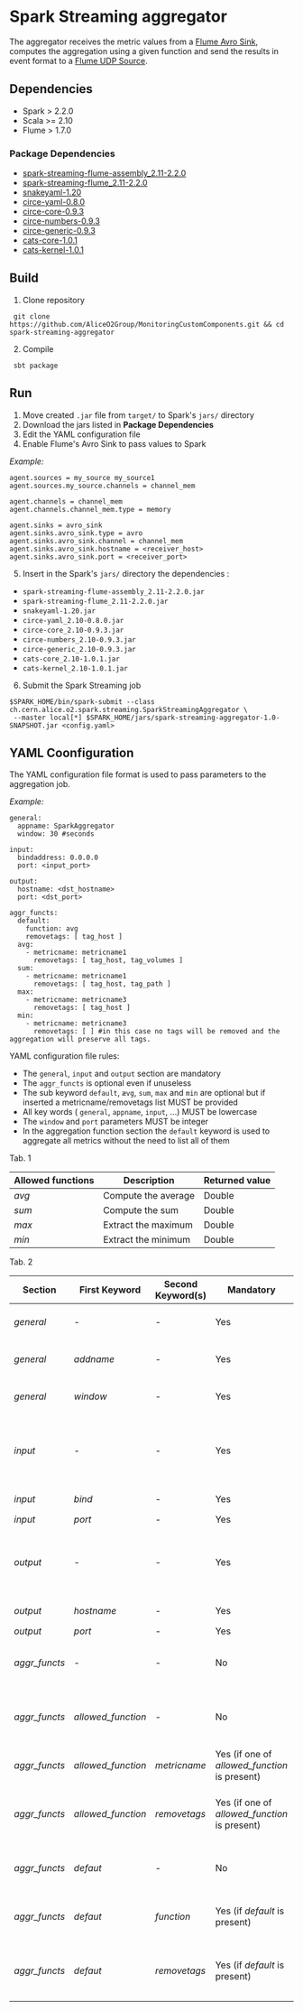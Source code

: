 # Spark Streaming aggregator

The aggregator receives the metric values from a [Flume Avro Sink](https://flume.apache.org/FlumeUserGuide.html#avro-sink), computes the aggregation using a given function and send the results in event format to a [Flume UDP Source](https://github.com/AliceO2Group/MonitoringCustomComponents/tree/master/flume-udp-source).

## Dependencies
- Spark > 2.2.0
- Scala >= 2.10
- Flume > 1.7.0

### Package Dependencies
- [spark-streaming-flume-assembly_2.11-2.2.0](https://search.maven.org/remotecontent?filepath=org/apache/spark/spark-streaming-flume-assembly_2.11/2.2.0/spark-streaming-flume-assembly_2.11-2.2.0.jar)
- [spark-streaming-flume_2.11-2.2.0](https://search.maven.org/remotecontent?filepath=org/apache/spark/spark-streaming-flume_2.11/2.2.0/spark-streaming-flume_2.11-2.2.0.jar)
- [snakeyaml-1.20](central.maven.org/maven2/org/yaml/snakeyaml/1.20/snakeyaml-1.20.jar)
- [circe-yaml-0.8.0](central.maven.org/maven2/io/circe/circe-yaml_2.10/0.8.0/circe-yaml_2.10-0.8.0.jar)
- [circe-core-0.9.3](central.maven.org/maven2/io/circe/circe-core_2.10/0.9.3/circe-core_2.10-0.9.3.jar)
- [circe-numbers-0.9.3](central.maven.org/maven2/io/circe/circe-numbers_2.10/0.9.3/circe-numbers_2.10-0.9.3.jar)
- [circe-generic-0.9.3](central.maven.org/maven2/io/circe/circe-generic_2.10/0.9.3/circe-generic_2.10-0.9.3.jar)
- [cats-core-1.0.1](central.maven.org/maven2/org/typelevel/cats-core_2.10/1.0.1/cats-core_2.10-1.0.1.jar)
- [cats-kernel-1.0.1](central.maven.org/maven2/org/typelevel/cats-kernel_2.10/1.0.1/cats-kernel_2.10-1.0.1.jar)

## Build
1. Clone repository
```
 git clone https://github.com/AliceO2Group/MonitoringCustomComponents.git && cd spark-streaming-aggregator  
```
2. Compile
```
 sbt package
```

## Run
1. Move created `.jar` file from `target/` to Spark's `jars/` directory
2. Download the jars listed in **Package Dependencies**
3. Edit the YAML configuration file
4. Enable Flume's Avro Sink to pass values to Spark

*Example:*
```
agent.sources = my_source my_source1
agent.sources.my_source.channels = channel_mem

agent.channels = channel_mem
agent.channels.channel_mem.type = memory

agent.sinks = avro_sink
agent.sinks.avro_sink.type = avro
agent.sinks.avro_sink.channel = channel_mem
agent.sinks.avro_sink.hostname = <receiver_host>
agent.sinks.avro_sink.port = <receiver_port>

```

5. Insert in the Spark's `jars/` directory the dependencies :
- `spark-streaming-flume-assembly_2.11-2.2.0.jar`
- `spark-streaming-flume_2.11-2.2.0.jar`
- `snakeyaml-1.20.jar`
- `circe-yaml_2.10-0.8.0.jar`
- `circe-core_2.10-0.9.3.jar`
- `circe-numbers_2.10-0.9.3.jar`
- `circe-generic_2.10-0.9.3.jar`
- `cats-core_2.10-1.0.1.jar`
- `cats-kernel_2.10-1.0.1.jar`

6. Submit the Spark Streaming job
 ~~~
 $SPARK_HOME/bin/spark-submit --class ch.cern.alice.o2.spark.streaming.SparkStreamingAggregator \
  --master local[*] $SPARK_HOME/jars/spark-streaming-aggregator-1.0-SNAPSHOT.jar <config.yaml>
 ~~~
 
 
## YAML Coonfiguration
The YAML configuration file format is used to pass parameters to the aggregation job.

*Example:*
```
general:
  appname: SparkAggregator
  window: 30 #seconds

input:
  bindaddress: 0.0.0.0
  port: <input_port>

output:
  hostname: <dst_hostname>
  port: <dst_port>

aggr_functs:
  default:
    function: avg
    removetags: [ tag_host ]
  avg:
    - metricname: metricname1
      removetags: [ tag_host, tag_volumes ]
  sum:
    - metricname: metricname1
      removetags: [ tag_host, tag_path ]
  max:
    - metricname: metricname3
      removetags: [ tag_host ]
  min:
    - metricname: metricname3
      removetags: [ ] #in this case no tags will be removed and the aggregation will preserve all tags.
```

YAML configuration file rules:
- The `general`, `input` and `output` section are mandatory
- The `aggr_functs` is optional even if unuseless
- The sub keyword `default`, `ævg`, `sum`, `max` and `min` are optional but if inserted a metricname/removetags list MUST be provided
- All key words ( `general`, `appname`, `input`, ...) MUST be lowercase
- The `window` and `port` parameters MUST be integer
- In the aggregation function section the `default` keyword is used to aggregate all metrics without the need to list all of them


Tab. 1

| **Allowed functions** | Description | Returned value |
| ----------| -----------------| ------- |
| *avg* | Compute the average | Double |
| *sum* | Compute the sum     | Double |
| *max* | Extract the maximum | Double | 
| *min* | Extract the minimum | Double |


Tab. 2

|  Section  |  First Keyword   |  Second Keyword(s)   | Mandatory | Description |
| ----------| -----------------| ------- | ----------- |----------- |
| *general* | -          | -  | Yes    | Define the start of 'general' configuration section |
| *general* | *addname*  | -  |  Yes    | Name to assign to the aggregation job. Es: "SparkAggregationJob" |
| *general* | *window*   | -  |  Yes    | Define the start of 'general' configuration section |
| *input*   | -          | -  |  Yes    | Define the start of 'input' configuration section and inner Avro Source related parameters must be inserted |
| *input*   | *bind*     | -  |  Yes    | Bind address. Es "0.0.0.0" |
| *input*   | *port*     | -  |  Yes    | Port where listen to |
| *output*  | -          | -  |  Yes    | Define the start of 'output' configuration section and UDP transmission related parameters must be inserted |
| *output*  | *hostname* | -  |  Yes    | Hostname where send data |
| *output*  | *port*     | -  |  Yes    | Port where send data |
| *aggr_functs* | -       | -  |  No     | Define the start of 'aggregation functionst' configuration section |
| *aggr_functs*  | *allowed_function*  | -  |  No    | One of allowed aggregation functions. Requires a list of {*metricname* and *removetags* }|
| *aggr_functs*  | *allowed_function*  | *metricname*  |  Yes (if one of *allowed_function* is present) | Metric name to aggregate |
| *aggr_functs*  | *allowed_function*  | *removetags*  |  Yes (if one of *allowed_function* is present) | Tags to remove during the aggregation phase. If you want a global value for all host, just type [tag_host]|
| *aggr_functs*  | *defaut*  | -  |  No    | Define aggregation function and which tags remove of not specified metric names |
| *aggr_functs*  | *defaut*  | *function*  |  Yes (if *default* is present) | Function to use in the aggregation. Only the function listed in the Tab1 are allowed |
| *aggr_functs*  | *defaut*  | *removetags*  |  Yes (if *default* is present) | Tags to remove during the aggregation phase. If you want a global value for all host, just type [tag_host]|


